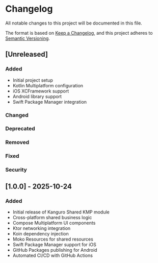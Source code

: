 # Changelog

All notable changes to this project will be documented in this file.

The format is based on [Keep a Changelog](https://keepachangelog.com/en/1.0.0/),
and this project adheres to [Semantic Versioning](https://semver.org/spec/v2.0.0.html).

## [Unreleased]

### Added
- Initial project setup
- Kotlin Multiplatform configuration
- iOS XCFramework support
- Android library support
- Swift Package Manager integration

### Changed

### Deprecated

### Removed

### Fixed

### Security

## [1.0.0] - 2025-10-24

### Added
- Initial release of Kanguro Shared KMP module
- Cross-platform shared business logic
- Compose Multiplatform UI components
- Ktor networking integration
- Koin dependency injection
- Moko Resources for shared resources
- Swift Package Manager support for iOS
- GitHub Packages publishing for Android
- Automated CI/CD with GitHub Actions